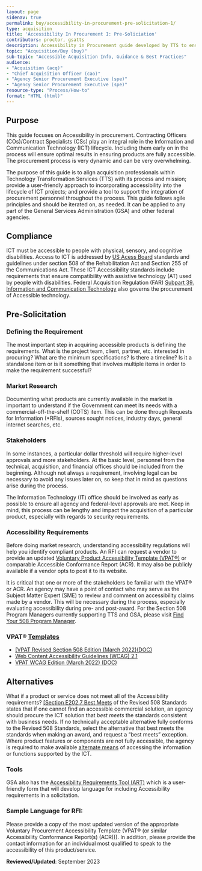 ```yaml
---
layout: page
sidenav: true
permalink: buy/accessibility-in-procurement-pre-solicitation-1/
type: acquisition
title: 'Accessibility In Procurement I: Pre-Soliciation'
contributors: proctor, gsatts
description: Accessibility in Procurement guide developed by TTS to ensure accessibility considerations are taken into account when purchasing ICT; including pre-soliciation activities. 
topic: "Acquisition/Buy (buy)"
sub-topic: "Accessible Acquisition Info, Guidance & Best Practices"
audience:
- "Acquisition (acq)"
- "Chief Acquisition Officer (cao)"
- "Agency Senior Procurement Executive (spe)"
- "Agency Senior Procurement Executive (spe)"
resource-type: "Process/How-to"
format: "HTML (html)"
---
```


## Purpose
This guide focuses on Accessibility in procurement. Contracting Officers (COs)/Contract Specialists (CSs) play an integral role in the Information and Communication Technology (ICT) lifecycle. Including them early on in the process will ensure optimal results in ensuring products are fully accessible. The procurement process is very dynamic and can be very overwhelming. 

The purpose of this guide is to align acquisition professionals within Technology Transformation Services (TTS) with its process and mission; provide a user-friendly approach to incorporating accessibility into the lifecycle of ICT projects; and provide a tool to support the integration of procurement personnel throughout the process. This guide follows agile principles and should be iterated on, as needed. It can be applied to any part of the General Services Administration (GSA) and other federal agencies.

## Compliance
ICT must be accessible to people with physical, sensory, and cognitive disabilities. Access to ICT is addressed by <a href="https://www.access-board.gov/ict.html" target="_blank" class="usa-link--external">US Acess Board</a> standards and guidelines under section 508 of the Rehabilitation Act and Section 255 of the Communications Act. These ICT Accessibility standards include requirements that ensure compatibility with assistive technology (AT) used by people with disabilities. Federal Acquisition Regulation (FAR) <a href="https://www.acquisition.gov/far/subpart-39.2" target="_blank" class="usa-link--external">Subpart 39. Information and Communication Technology</a> also governs the procurement of Accessible technology.

## Pre-Solicitation
### Defining the Requirement
The most important step in acquiring accessible products is defining the requirements. What is the project team, client, partner, etc. interested in procuring? What are the minimum specifications? Is there a timeline? Is it a standalone item or is it something that involves multiple items in order to make the requirement successful?

### Market Research
Documenting what products are currently available in the market is important to understand if the Government can meet its needs with a commercial-off-the-shelf (COTS) item. This can be done through Requests for Information (*RFIs), sources sought notices, industry days, general internet searches, etc.

### Stakeholders
In some instances, a particular dollar threshold will require higher-level approvals and more stakeholders. At the basic level, personnel from the technical, acquisition, and financial offices should be included from the beginning. Although not always a requirement, involving legal can be necessary to avoid any issues later on, so keep that in mind as questions arise during the process.

The Information Technology (IT) office should be involved as early as possible to ensure all agency and federal-level approvals are met. Keep in mind, this process can be lengthy and impact the acquisition of a particular product, especially with regards to security requirements.

### Accessibility Requirements
Before doing market research, understanding accessibility regulations will help you identify compliant products. An RFI can request a vendor to provide an updated <a href="https://www.itic.org/policy/accessibility/vpat" target="_blank" class="usa-link--external">Voluntary Product Accessibility Template (VPAT®)</a> or comparable Accessible Conformance Report (ACR). It may also be publicly available if a vendor opts to post it to its website.

It is critical that one or more of the stakeholders be familiar with the VPAT® or ACR. An agency may have a point of contact who may serve as the Subject Matter Expert (SME) to review and comment on accessibility claims made by a vendor. This will be necessary during
the process, especially evaluating accessibility during pre- and post-award. For the Section 508 Program Managers currently supporting TTS and GSA, please visit [Find Your 508 Program Manager](https://www.section508.gov/tools/program-manager-listing/). 

### VPAT® <a href="https://www.itic.org/policy/accessibility/vpat" target="_blank" class="usa-link--external">Templates</a>
* <a href="https://www.itic.org/dotAsset/353efda0-598d-4593-aa53-f4f1f0f61d82.doc" target="_blank" class="usa-link--external">[VPAT Revised Section 508 Edition (March 2022)(DOC)</a>
* <a href="https://www.w3.org/TR/WCAG21/" target="_blank" class="usa-link--external">Web Content Accessibility Guidelines (WCAG) 2.1</a>
* <a href="https://www.itic.org/dotAsset/7edcd54d-c6a6-4649-8375-4a0f0c68eff2.doc" target="_blank" class="usa-link--external">VPAT WCAG Edition (March 2022) (DOC)</a>

## Alternatives
What if a product or service does not meet all of the Accessibility requirements? <a href="https://www.access-board.gov/guidelines-and-standards/communications-and-it/about-the-ict-refresh/final-rule/text-of-the-standards-and-guidelines#E202-general-exceptions" target="_blank" class="usa-link--external">[Section E202.7 Best Meets</a> of the Revised 508 Standards states that if one cannot find an accessible commercial solution, an agency should procure the ICT solution that *best meets* the standards consistent with business needs. If no technically acceptable alternative fully conforms to the Revised 508 Standards, select the alternative that best meets the standards when making an award, and request a “best meets” exception. Where product features or components are not fully accessible, the agency is required to make available <a href="https://www.access-board.gov/ict/#E202.6.3" target="_blank" class="usa-link--external">alternate means</a> of accessing the information or functions supported by the ICT. 

### Tools
GSA also has the [Accessibility Requirements Tool (ART)]({{site.baseurl}}/buy/accessibility-requirements-tool/) which is a user-friendly form that will develop language for including Accessibility requirements in a solicitation.

### Sample Language for RFI:
Please provide a copy of the most updated version of the appropriate Voluntary Procurement Accessibility Template (VPAT® (or similar Accessibility Conformance Report(s) (ACR))). In addition, please provide the contact information for an individual most qualified to speak to the accessibility of this product/service.

**Reviewed/Updated**:  September 2023


